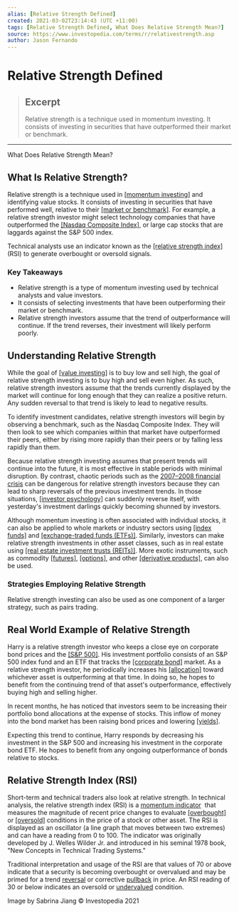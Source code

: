 ```yaml
---
alias: [Relative Strength Defined]
created: 2021-03-02T23:14:43 (UTC +11:00)
tags: [Relative Strength Defined, What Does Relative Strength Mean?]
source: https://www.investopedia.com/terms/r/relativestrength.asp
author: Jason Fernando
---
```


# Relative Strength Defined

> ## Excerpt
> Relative strength is a technique used in momentum investing. It consists of investing in securities that have outperformed their market or benchmark.

---

What Does Relative Strength Mean?
## What Is Relative Strength?

Relative strength is a technique used in [[momentum investing]](https://www.investopedia.com/terms/m/momentum_investing.asp) and identifying value stocks. It consists of investing in securities that have performed well, relative to their [[market or benchmark]](https://www.investopedia.com/articles/investing/032516/how-use-benchmark-evaluate-portfolio.asp). For example, a relative strength investor might select technology companies that have outperformed the [[Nasdaq Composite Index]](https://www.investopedia.com/terms/n/nasdaqcompositeindex.asp), or large cap stocks that are laggards against the S&P 500 index.

Technical analysts use an indicator known as the [[relative strength index]](https://www.investopedia.com/terms/r/rsi.asp) (RSI) to generate overbought or oversold signals.

### Key Takeaways

-   Relative strength is a type of momentum investing used by technical analysts and value investors.
-   It consists of selecting investments that have been outperforming their market or benchmark.
-   Relative strength investors assume that the trend of outperformance will continue. If the trend reverses, their investment will likely perform poorly.

## Understanding Relative Strength

While the goal of [[value investing]](https://www.investopedia.com/terms/v/valueinvesting.asp) is to buy low and sell high, the goal of relative strength investing is to buy high and sell even higher. As such, relative strength investors assume that the trends currently displayed by the market will continue for long enough that they can realize a positive return. Any sudden reversal to that trend is likely to lead to negative results.

To identify investment candidates, relative strength investors will begin by observing a benchmark, such as the Nasdaq Composite Index. They will then look to see which companies within that market have outperformed their peers, either by rising more rapidly than their peers or by falling less rapidly than them.

Because relative strength investing assumes that present trends will continue into the future, it is most effective in stable periods with minimal disruption. By contrast, chaotic periods such as the [2007–2008 financial crisis](https://www.investopedia.com/articles/economics/09/financial-crisis-review.asp) can be dangerous for relative strength investors because they can lead to sharp reversals of the previous investment trends. In those situations, [[investor psychology]](https://www.investopedia.com/articles/05/032905.asp) can suddenly reverse itself, with yesterday's investment darlings quickly becoming shunned by investors.

Although momentum investing is often associated with individual stocks, it can also be applied to whole markets or industry sectors using [[index funds]](https://www.investopedia.com/terms/i/indexfund.asp) and [[exchange-traded funds (ETFs)]](https://www.investopedia.com/terms/e/etf.asp). Similarly, investors can make relative strength investments in other asset classes, such as in real estate using [[real estate investment trusts (REITs)]](https://www.investopedia.com/terms/r/reit.asp). More exotic instruments, such as commodity [[futures]](https://www.investopedia.com/terms/f/futures.asp), [[options]](https://www.investopedia.com/terms/o/option.asp), and other [[derivative products]](https://www.investopedia.com/ask/answers/12/derivative.asp), can also be used.

### Strategies Employing Relative Strength

Relative strength investing can also be used as one component of a larger strategy, such as pairs trading.

## Real World Example of Relative Strength

Harry is a relative strength investor who keeps a close eye on corporate bond prices and the [[S&P 500]](https://www.investopedia.com/terms/s/sp500.asp). His investment portfolio consists of an S&P 500 index fund and an ETF that tracks the [[corporate bond]](https://www.investopedia.com/terms/c/corporatebond.asp) market. As a relative strength investor, he periodically increases his [[allocation]](https://www.investopedia.com/terms/a/assetallocation.asp) toward whichever asset is outperforming at that time. In doing so, he hopes to benefit from the continuing trend of that asset's outperformance, effectively buying high and selling higher.

In recent months, he has noticed that investors seem to be increasing their portfolio bond allocations at the expense of stocks. This inflow of money into the bond market has been raising bond prices and lowering [[yields]](https://www.investopedia.com/terms/b/bond-yield.asp).

Expecting this trend to continue, Harry responds by decreasing his investment in the S&P 500 and increasing his investment in the corporate bond ETF. He hopes to benefit from any ongoing outperformance of bonds relative to stocks.

## Relative Strength Index (RSI)

Short-term and technical traders also look at relative strength. In technical analysis, the relative strength index (RSI) is a [momentum indicator](https://www.investopedia.com/investing/momentum-and-relative-strength-index/)  that measures the magnitude of recent price changes to evaluate [[overbought]](https://www.investopedia.com/terms/o/overbought.asp) or [[oversold]](https://www.investopedia.com/terms/o/oversold.asp) conditions in the price of a stock or other asset. The RSI is displayed as an oscillator (a line graph that moves between two extremes) and can have a reading from 0 to 100. The indicator was originally developed by J. Welles Wilder Jr. and introduced in his seminal 1978 book, "New Concepts in Technical Trading Systems."

Traditional interpretation and usage of the RSI are that values of 70 or above indicate that a security is becoming overbought or overvalued and may be primed for a trend [reversal](https://www.investopedia.com/terms/r/reversal.asp) or corrective [pullback](https://www.investopedia.com/terms/p/pullback.asp) in price. An RSI reading of 30 or below indicates an oversold or [undervalued](https://www.investopedia.com/terms/u/undervalued.asp) condition.

Image by Sabrina Jiang © Investopedia 2021
